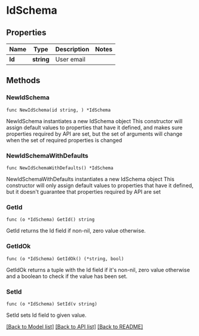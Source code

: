 # IdSchema

## Properties

Name | Type | Description | Notes
------------ | ------------- | ------------- | -------------
**Id** | **string** | User email | 

## Methods

### NewIdSchema

`func NewIdSchema(id string, ) *IdSchema`

NewIdSchema instantiates a new IdSchema object
This constructor will assign default values to properties that have it defined,
and makes sure properties required by API are set, but the set of arguments
will change when the set of required properties is changed

### NewIdSchemaWithDefaults

`func NewIdSchemaWithDefaults() *IdSchema`

NewIdSchemaWithDefaults instantiates a new IdSchema object
This constructor will only assign default values to properties that have it defined,
but it doesn't guarantee that properties required by API are set

### GetId

`func (o *IdSchema) GetId() string`

GetId returns the Id field if non-nil, zero value otherwise.

### GetIdOk

`func (o *IdSchema) GetIdOk() (*string, bool)`

GetIdOk returns a tuple with the Id field if it's non-nil, zero value otherwise
and a boolean to check if the value has been set.

### SetId

`func (o *IdSchema) SetId(v string)`

SetId sets Id field to given value.



[[Back to Model list]](../README.md#documentation-for-models) [[Back to API list]](../README.md#documentation-for-api-endpoints) [[Back to README]](../README.md)


